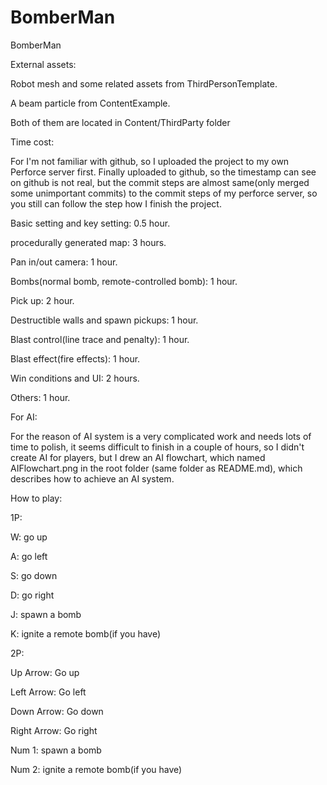 # BomberMan
BomberMan

External assets:

Robot mesh and some related assets from ThirdPersonTemplate.

A beam particle from ContentExample.

Both of them are located in Content/ThirdParty folder


Time cost:

For I'm not familiar with github, so I uploaded the project to my own Perforce server first. Finally uploaded to github, so the timestamp can see on github is not real, but the commit steps are almost same(only merged some unimportant commits) to the commit steps of my perforce server, so you still can follow the step how I finish the project.

Basic setting and key setting: 0.5 hour.

procedurally generated map: 3 hours.

Pan in/out camera: 1 hour.

Bombs(normal bomb, remote-controlled bomb): 1 hour.

Pick up: 2 hour.

Destructible walls and spawn pickups: 1 hour.

Blast control(line trace and penalty): 1 hour.

Blast effect(fire effects): 1 hour.

Win conditions and UI: 2 hours.

Others: 1 hour.


For AI:

For the reason of AI system is a very complicated work and needs lots of time to polish, it seems difficult to finish in a couple of hours, so I didn't create AI for players, but I drew an AI flowchart, which named AIFlowchart.png in the root folder (same folder as README.md), which describes how to achieve an AI system.


How to play:

1P: 

W: go up

A: go left

S: go down

D: go right

J: spawn a bomb

K: ignite a remote bomb(if you have)


2P:

Up Arrow: Go up

Left Arrow: Go left

Down Arrow: Go down

Right Arrow: Go right

Num 1: spawn a bomb

Num 2: ignite a remote bomb(if you have)
